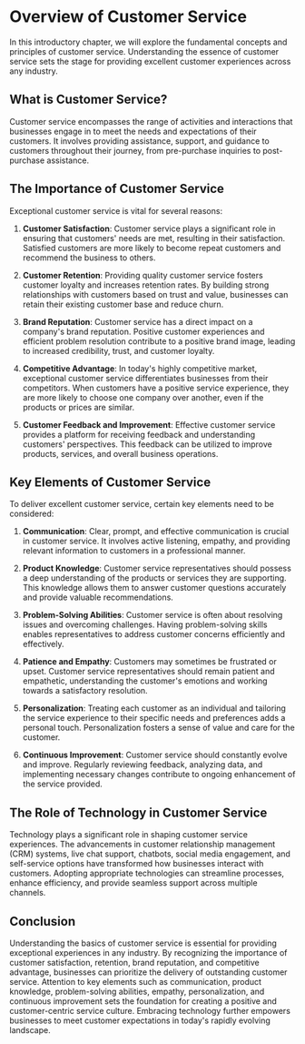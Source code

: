 Overview of Customer Service
=======================================

In this introductory chapter, we will explore the fundamental concepts and principles of customer service. Understanding the essence of customer service sets the stage for providing excellent customer experiences across any industry.

What is Customer Service?
-------------------------

Customer service encompasses the range of activities and interactions that businesses engage in to meet the needs and expectations of their customers. It involves providing assistance, support, and guidance to customers throughout their journey, from pre-purchase inquiries to post-purchase assistance.

The Importance of Customer Service
----------------------------------

Exceptional customer service is vital for several reasons:

1. **Customer Satisfaction**: Customer service plays a significant role in ensuring that customers' needs are met, resulting in their satisfaction. Satisfied customers are more likely to become repeat customers and recommend the business to others.

2. **Customer Retention**: Providing quality customer service fosters customer loyalty and increases retention rates. By building strong relationships with customers based on trust and value, businesses can retain their existing customer base and reduce churn.

3. **Brand Reputation**: Customer service has a direct impact on a company's brand reputation. Positive customer experiences and efficient problem resolution contribute to a positive brand image, leading to increased credibility, trust, and customer loyalty.

4. **Competitive Advantage**: In today's highly competitive market, exceptional customer service differentiates businesses from their competitors. When customers have a positive service experience, they are more likely to choose one company over another, even if the products or prices are similar.

5. **Customer Feedback and Improvement**: Effective customer service provides a platform for receiving feedback and understanding customers' perspectives. This feedback can be utilized to improve products, services, and overall business operations.

Key Elements of Customer Service
--------------------------------

To deliver excellent customer service, certain key elements need to be considered:

1. **Communication**: Clear, prompt, and effective communication is crucial in customer service. It involves active listening, empathy, and providing relevant information to customers in a professional manner.

2. **Product Knowledge**: Customer service representatives should possess a deep understanding of the products or services they are supporting. This knowledge allows them to answer customer questions accurately and provide valuable recommendations.

3. **Problem-Solving Abilities**: Customer service is often about resolving issues and overcoming challenges. Having problem-solving skills enables representatives to address customer concerns efficiently and effectively.

4. **Patience and Empathy**: Customers may sometimes be frustrated or upset. Customer service representatives should remain patient and empathetic, understanding the customer's emotions and working towards a satisfactory resolution.

5. **Personalization**: Treating each customer as an individual and tailoring the service experience to their specific needs and preferences adds a personal touch. Personalization fosters a sense of value and care for the customer.

6. **Continuous Improvement**: Customer service should constantly evolve and improve. Regularly reviewing feedback, analyzing data, and implementing necessary changes contribute to ongoing enhancement of the service provided.

The Role of Technology in Customer Service
------------------------------------------

Technology plays a significant role in shaping customer service experiences. The advancements in customer relationship management (CRM) systems, live chat support, chatbots, social media engagement, and self-service options have transformed how businesses interact with customers. Adopting appropriate technologies can streamline processes, enhance efficiency, and provide seamless support across multiple channels.

Conclusion
----------

Understanding the basics of customer service is essential for providing exceptional experiences in any industry. By recognizing the importance of customer satisfaction, retention, brand reputation, and competitive advantage, businesses can prioritize the delivery of outstanding customer service. Attention to key elements such as communication, product knowledge, problem-solving abilities, empathy, personalization, and continuous improvement sets the foundation for creating a positive and customer-centric service culture. Embracing technology further empowers businesses to meet customer expectations in today's rapidly evolving landscape.
